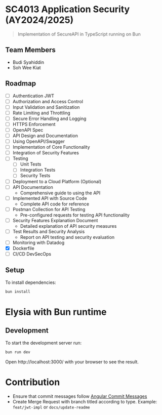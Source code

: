 # SC4013 Application Security (AY2024/2025)
> Implementation of SecureAPI in TypeScript running on Bun

## Team Members
- Budi Syahiddin
- Soh Wee Kiat

## Roadmap
- [ ] Authentication JWT
- [ ] Authorization and Access Control
- [ ] Input Validation and Sanitization
- [ ] Rate Limiting and Throttling
- [ ] Secure Error Handling and Logging
- [ ] HTTPS Enforcement
- [ ] OpenAPI Spec
- [ ] API Design and Documentation
- [ ] Using OpenAPI/Swagger
- [ ] Implementation of Core Functionality
- [ ] Integration of Security Features
- [ ] Testing
  - [ ] Unit Tests
  - [ ] Integration Tests
  - [ ] Security Tests
- [ ] Deployment to a Cloud Platform (Optional)
- [ ] API Documentation
    - Comprehensive guide to using the API
- [ ] Implemented API with Source Code
    - Complete API code for reference
- [ ] Postman Collection for API Testing
    - Pre-configured requests for testing API functionality
- [ ] Security Features Explanation Document
    - Detailed explanation of API security measures
- [ ] Test Results and Security Analysis
    - Report on API testing and security evaluation
- [ ] Monitoring with Datadog
- [x] Dockerfile
- [ ] CI/CD DevSecOps

## Setup
To install dependencies:

```bash
bun install
```

# Elysia with Bun runtime

## Development
To start the development server run:
```bash
bun run dev
```

Open http://localhost:3000/ with your browser to see the result.

# Contribution
- Ensure that commit messages follow [Angular Commit Messages](https://gist.github.com/brianclements/841ea7bffdb01346392c)
- Create Merge Request with branch titled according to type. Example: `feat/jwt-impl` or `docs/update-readme`
